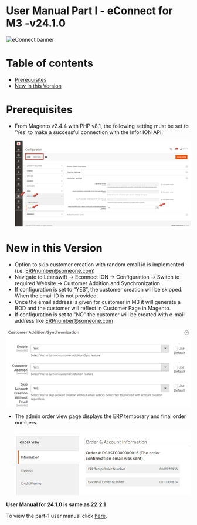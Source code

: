 # **User Manual Part I - eConnect for M3 -v24.1.0**

![eConnect banner](../../../../images/banner-econnect-m3.jpg)

# Table of contents

  - [Prerequisites](#prerequisites)
  - [New in this Version](#new-in-this-version)

# **Prerequisites**

- From Magento v2.4.4 with PHP v8.1, the following setting must be set to 'Yes' to make a successful connection with the Infor ION API.

	![oAuth Access Token](../../../../ecommerce/images/econnect-user-manual-ion-part1/access_token_setting.png)

# **New in this Version**

- Option to skip customer creation with random email id is implemented (i.e. [ERPnumber@someone.com](mailto:ERPnumber@someone.com))
- Navigate to Leanswift -> Econnect ION -> Configuration -> Switch to required Website -> Customer Addition and Synchronization. 
- If configuration is set to “YES”, the customer creation will be skipped. When the email ID is not provided.
- Once the email address is given for customer in M3 it will generate a BOD and the customer will reflect in Customer Page in Magento.
- If configuration is set to "NO” the customer will be created with e-mail address like [ERPnumber@someone.com](mailto:ERPnumber@someone.com)


![skip account creation without email](../../../../ecommerce/images/econnect-user-manual-ion-part1/skip-account-creation-without-email1.png)


- The admin order view page displays the ERP temporary and final order numbers.

  ![display temporary and final order number](../../../../ecommerce/images/econnect-user-manual-ion-part1/temp-and-final-order-number.png)
  
**User Manual for 24.1.0 is same as 22.2.1**

To view the part-1 user manual click [here](https://github.com/leanswift/leanswift.github.io/blob/master/ecommerce/pages/econnect-m3/22.2.1/usermanual-econnect-m3-part-1.md).

